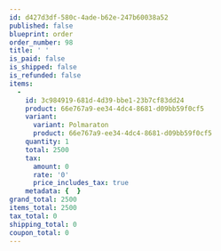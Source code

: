 ```yaml
---
id: d427d3df-580c-4ade-b62e-247b60038a52
published: false
blueprint: order
order_number: 98
title: ' '
is_paid: false
is_shipped: false
is_refunded: false
items:
  -
    id: 3c984919-681d-4d39-bbe1-23b7cf83dd24
    product: 66e767a9-ee34-4dc4-8681-d09bb59f0cf5
    variant:
      variant: Polmaraton
      product: 66e767a9-ee34-4dc4-8681-d09bb59f0cf5
    quantity: 1
    total: 2500
    tax:
      amount: 0
      rate: '0'
      price_includes_tax: true
    metadata: {  }
grand_total: 2500
items_total: 2500
tax_total: 0
shipping_total: 0
coupon_total: 0
---
```

